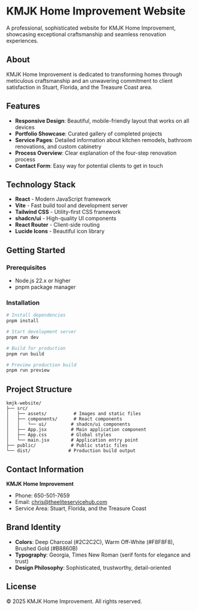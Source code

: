 # KMJK Home Improvement Website

A professional, sophisticated website for KMJK Home Improvement, showcasing exceptional craftsmanship and seamless renovation experiences.

## About

KMJK Home Improvement is dedicated to transforming homes through meticulous craftsmanship and an unwavering commitment to client satisfaction in Stuart, Florida, and the Treasure Coast area.

## Features

- **Responsive Design**: Beautiful, mobile-friendly layout that works on all devices
- **Portfolio Showcase**: Curated gallery of completed projects
- **Service Pages**: Detailed information about kitchen remodels, bathroom renovations, and custom cabinetry
- **Process Overview**: Clear explanation of the four-step renovation process
- **Contact Form**: Easy way for potential clients to get in touch

## Technology Stack

- **React** - Modern JavaScript framework
- **Vite** - Fast build tool and development server
- **Tailwind CSS** - Utility-first CSS framework
- **shadcn/ui** - High-quality UI components
- **React Router** - Client-side routing
- **Lucide Icons** - Beautiful icon library

## Getting Started

### Prerequisites

- Node.js 22.x or higher
- pnpm package manager

### Installation

```bash
# Install dependencies
pnpm install

# Start development server
pnpm run dev

# Build for production
pnpm run build

# Preview production build
pnpm run preview
```

## Project Structure

```
kmjk-website/
├── src/
│   ├── assets/          # Images and static files
│   ├── components/      # React components
│   │   └── ui/         # shadcn/ui components
│   ├── App.jsx         # Main application component
│   ├── App.css         # Global styles
│   └── main.jsx        # Application entry point
├── public/             # Public static files
└── dist/              # Production build output
```

## Contact Information

**KMJK Home Improvement**
- Phone: 650-501-7659
- Email: chris@theeliteservicehub.com
- Service Area: Stuart, Florida, and the Treasure Coast

## Brand Identity

- **Colors**: Deep Charcoal (#2C2C2C), Warm Off-White (#F8F8F8), Brushed Gold (#B8860B)
- **Typography**: Georgia, Times New Roman (serif fonts for elegance and trust)
- **Design Philosophy**: Sophisticated, trustworthy, detail-oriented

## License

© 2025 KMJK Home Improvement. All rights reserved.
